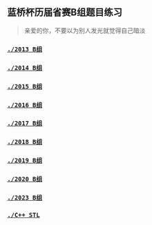 ## 蓝桥杯历届省赛B组题目练习

> 亲爱的你，不要以为别人发光就觉得自己暗淡

### [`./2013 B组`](https://github.com/poboll/C/tree/master/%E4%BA%B2%E7%88%B1%E7%9A%84%E4%BD%A0%EF%BC%8C%E4%B8%8D%E8%A6%81%E4%BB%A5%E4%B8%BA%E5%88%AB%E4%BA%BA%E5%8F%91%E5%85%89%E5%B0%B1%E8%A7%89%E5%BE%97%E8%87%AA%E5%B7%B1%E6%9A%97%E6%B7%A1%E3%80%82/2013%20B%E7%BB%84)
### [`./2014 B组`](https://github.com/poboll/C/tree/master/%E4%BA%B2%E7%88%B1%E7%9A%84%E4%BD%A0%EF%BC%8C%E4%B8%8D%E8%A6%81%E4%BB%A5%E4%B8%BA%E5%88%AB%E4%BA%BA%E5%8F%91%E5%85%89%E5%B0%B1%E8%A7%89%E5%BE%97%E8%87%AA%E5%B7%B1%E6%9A%97%E6%B7%A1%E3%80%82/2014%20B%E7%BB%84)
### [`./2015 B组`](https://github.com/poboll/C/tree/master/%E4%BA%B2%E7%88%B1%E7%9A%84%E4%BD%A0%EF%BC%8C%E4%B8%8D%E8%A6%81%E4%BB%A5%E4%B8%BA%E5%88%AB%E4%BA%BA%E5%8F%91%E5%85%89%E5%B0%B1%E8%A7%89%E5%BE%97%E8%87%AA%E5%B7%B1%E6%9A%97%E6%B7%A1%E3%80%82/2015%20B%E7%BB%84)
### [`./2016 B组`](https://github.com/poboll/C/tree/master/%E4%BA%B2%E7%88%B1%E7%9A%84%E4%BD%A0%EF%BC%8C%E4%B8%8D%E8%A6%81%E4%BB%A5%E4%B8%BA%E5%88%AB%E4%BA%BA%E5%8F%91%E5%85%89%E5%B0%B1%E8%A7%89%E5%BE%97%E8%87%AA%E5%B7%B1%E6%9A%97%E6%B7%A1%E3%80%82/2016%20B%E7%BB%84)
### [`./2017 B组`](https://github.com/poboll/C/tree/master/%E4%BA%B2%E7%88%B1%E7%9A%84%E4%BD%A0%EF%BC%8C%E4%B8%8D%E8%A6%81%E4%BB%A5%E4%B8%BA%E5%88%AB%E4%BA%BA%E5%8F%91%E5%85%89%E5%B0%B1%E8%A7%89%E5%BE%97%E8%87%AA%E5%B7%B1%E6%9A%97%E6%B7%A1%E3%80%82/2017%20B%E7%BB%84)
### [`./2018 B组`](https://github.com/poboll/C/tree/master/%E4%BA%B2%E7%88%B1%E7%9A%84%E4%BD%A0%EF%BC%8C%E4%B8%8D%E8%A6%81%E4%BB%A5%E4%B8%BA%E5%88%AB%E4%BA%BA%E5%8F%91%E5%85%89%E5%B0%B1%E8%A7%89%E5%BE%97%E8%87%AA%E5%B7%B1%E6%9A%97%E6%B7%A1%E3%80%82/2018%20B%E7%BB%84)
### [`./2019 B组`](https://github.com/poboll/C/tree/master/%E4%BA%B2%E7%88%B1%E7%9A%84%E4%BD%A0%EF%BC%8C%E4%B8%8D%E8%A6%81%E4%BB%A5%E4%B8%BA%E5%88%AB%E4%BA%BA%E5%8F%91%E5%85%89%E5%B0%B1%E8%A7%89%E5%BE%97%E8%87%AA%E5%B7%B1%E6%9A%97%E6%B7%A1%E3%80%82/2019%20B%E7%BB%84)
### [`./2020 B组`](https://github.com/poboll/C/tree/master/%E4%BA%B2%E7%88%B1%E7%9A%84%E4%BD%A0%EF%BC%8C%E4%B8%8D%E8%A6%81%E4%BB%A5%E4%B8%BA%E5%88%AB%E4%BA%BA%E5%8F%91%E5%85%89%E5%B0%B1%E8%A7%89%E5%BE%97%E8%87%AA%E5%B7%B1%E6%9A%97%E6%B7%A1%E3%80%82/2020%20B%E7%BB%84)
### [`./2023 B组`](https://github.com/poboll/C/tree/master/%E4%BA%B2%E7%88%B1%E7%9A%84%E4%BD%A0%EF%BC%8C%E4%B8%8D%E8%A6%81%E4%BB%A5%E4%B8%BA%E5%88%AB%E4%BA%BA%E5%8F%91%E5%85%89%E5%B0%B1%E8%A7%89%E5%BE%97%E8%87%AA%E5%B7%B1%E6%9A%97%E6%B7%A1%E3%80%82/2023%20B%E7%BB%84)
### [`./C++ STL`](https://github.com/poboll/C/tree/master/%E4%BA%B2%E7%88%B1%E7%9A%84%E4%BD%A0%EF%BC%8C%E4%B8%8D%E8%A6%81%E4%BB%A5%E4%B8%BA%E5%88%AB%E4%BA%BA%E5%8F%91%E5%85%89%E5%B0%B1%E8%A7%89%E5%BE%97%E8%87%AA%E5%B7%B1%E6%9A%97%E6%B7%A1%E3%80%82/STL)
